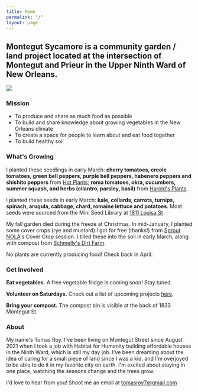 ```yaml
---
title: Home
permalink: "/"
layout: page
---
```


## Montegut Sycamore is a community garden / land project located at the intersection of Montegut and Prieur in the Upper Ninth Ward of New Orleans.

![](/uploads/MontegutSycamore.jpg)

### Mission
- To produce and share as much food as possible
- To build and share knowledge about growing vegetables in the New Orleans climate
- To create a space for people to learn about and eat food together
- To build healthy soil

### What's Growing

I planted these seedlings in early March: **cherry tomatoes, creole tomatoes, green bell peppers, purple bell peppers, habenero peppers and shishito peppers** from [Hot Plants](https://www.hotplantsnursery.com/); **roma tomatoes, okra, cucumbers, summer squash, and herbs (cilantro, parsley, basil)** from [Harold's Plants](https://www.haroldsplants.com/).

I planted these seeds in early March: **kale, collards, carrots, turnips, spinach, arugula, cabbage, chard, romaine lettuce and potatoes**. Most seeds were sourced from the Mini Seed Library at [1811 Louisa St](https://goo.gl/maps/oLDdyWYPLALtQKjf7)

My fall garden died during the freeze at Christmas. In mid-January, I planted some cover crops (rye and mustard) I got for free (thanks!) from [Sprout NOLA](https://www.sproutnolafarm.org/)'s Cover Crop session. I tilled these into the soil in early March, along with compost from [Schmelly's Dirt Farm](https://www.schmellys.com/).

No plants are currently producing food! Check back in April.

### Get Involved

**Eat vegetables.** A free vegetable fridge is coming soon! Stay tuned.

**Volunteer on Saturdays.** Check out a list of upcoming projects [here](https://tomasroy.notion.site/Montegut-Sycamore-projects-log-35b38e16fefa4edbab81669d1cc5d579).

**Bring your compost.** The compost bin is visible at the back of 1833 Montegut St.

### About

My name's Tomas Roy. I've been living on Montegut Street since August 2021 when I took a job with Habitat for Humanity building affordable houses in the Ninth Ward, which is still my day job. I've been dreaming about the idea of caring for a small piece of land since I was a kid, and I'm overjoyed to be able to do it in my favorite city on earth. I'm excited about staying in one place, watching the seasons change and the trees grow.

I'd love to hear from you! Shoot me an email at [tomasroy7@gmail.com](mailto:tomasroy7@gmail.com)